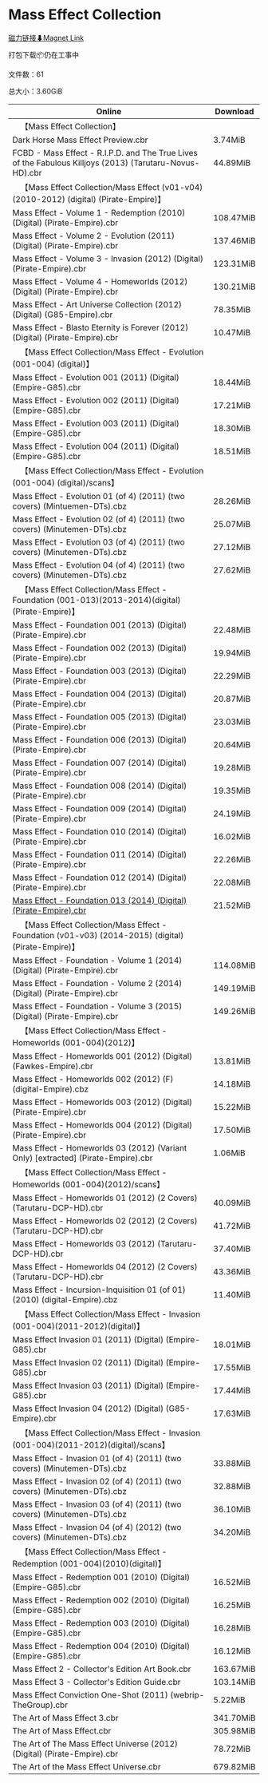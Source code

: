 # Mass Effect Collection

[磁力链接⬇Magnet Link](magnet:?xt=urn:btih:7ec4feb18a88f069392005022bf52ee79191bea7&dn=Mass%20Effect%20Collection)

打包下载📦仍在工事中

文件数：61

总大小：3.60GiB

Online | Download
--- | ---
&emsp;【Mass Effect Collection】 | 
Dark Horse Mass Effect Preview.cbr | 3.74MiB
FCBD - Mass Effect - R.I.P.D. and The True Lives of the Fabulous Killjoys (2013) (Tarutaru-Novus-HD).cbr | 44.89MiB
&emsp;【Mass Effect Collection/Mass Effect (v01-v04) (2010-2012) (digital) (Pirate-Empire)】 | 
Mass Effect - Volume 1 - Redemption (2010) (Digital) (Pirate-Empire).cbr | 108.47MiB
Mass Effect - Volume 2 - Evolution (2011) (Digital) (Pirate-Empire).cbr | 137.46MiB
Mass Effect - Volume 3 - Invasion (2012) (Digital) (Pirate-Empire).cbr | 123.31MiB
Mass Effect - Volume 4 - Homeworlds (2012) (Digital) (Pirate-Empire).cbr | 130.21MiB
Mass Effect - Art Universe Collection (2012) (Digital) (G85-Empire).cbr | 78.35MiB
Mass Effect - Blasto Eternity is Forever (2012) (Digital) (Pirate-Empire).cbr | 10.47MiB
&emsp;【Mass Effect Collection/Mass Effect - Evolution (001-004) (digital)】 | 
Mass Effect - Evolution 001 (2011) (Digital) (Empire-G85).cbr | 18.44MiB
Mass Effect - Evolution 002 (2011) (Digital) (Empire-G85).cbr | 17.21MiB
Mass Effect - Evolution 003 (2011) (Digital) (Empire-G85).cbr | 18.30MiB
Mass Effect - Evolution 004 (2011) (Digital) (Empire-G85).cbr | 18.51MiB
&emsp;【Mass Effect Collection/Mass Effect - Evolution (001-004) (digital)/scans】 | 
Mass Effect - Evolution 01 (of 4) (2011) (two covers) (Mintuemen-DTs).cbz | 28.26MiB
Mass Effect - Evolution 02 (of 4) (2011) (two covers) (Minutemen-DTs).cbz | 25.07MiB
Mass Effect - Evolution 03 (of 4) (2011) (two covers) (Minutemen-DTs).cbz | 27.12MiB
Mass Effect - Evolution 04 (of 4) (2011) (two covers) (Minutemen-DTs).cbz | 27.62MiB
&emsp;【Mass Effect Collection/Mass Effect - Foundation (001-013)(2013-2014)(digital)(Pirate-Empire)】 | 
Mass Effect - Foundation 001 (2013) (Digital) (Pirate-Empire).cbr | 22.48MiB
Mass Effect - Foundation 002 (2013) (Digital) (Pirate-Empire).cbr | 19.94MiB
Mass Effect - Foundation 003 (2013) (Digital) (Pirate-Empire).cbr | 22.29MiB
Mass Effect - Foundation 004 (2013) (Digital) (Pirate-Empire).cbr | 20.87MiB
Mass Effect - Foundation 005 (2013) (Digital) (Pirate-Empire).cbr | 23.03MiB
Mass Effect - Foundation 006 (2013) (Digital) (Pirate-Empire).cbr | 20.64MiB
Mass Effect - Foundation 007 (2014) (Digital) (Pirate-Empire).cbr | 19.28MiB
Mass Effect - Foundation 008 (2014) (Digital) (Pirate-Empire).cbr | 19.35MiB
Mass Effect - Foundation 009 (2014) (Digital) (Pirate-Empire).cbr | 24.19MiB
Mass Effect - Foundation 010 (2014) (Digital) (Pirate-Empire).cbr | 16.02MiB
Mass Effect - Foundation 011 (2014) (Digital) (Pirate-Empire).cbr | 22.26MiB
Mass Effect - Foundation 012 (2014) (Digital) (Pirate-Empire).cbr | 22.08MiB
[Mass Effect - Foundation 013 (2014) (Digital) (Pirate-Empire).cbr](https://github.com/alicewish/markdown/blob/master/comic/Mass-Effect-Foundation-013-2014-Digital-Pirate-Empire-cbr.md) | 21.52MiB
&emsp;【Mass Effect Collection/Mass Effect - Foundation (v01-v03) (2014-2015) (digital) (Pirate-Empire)】 | 
Mass Effect - Foundation - Volume 1 (2014) (Digital) (Pirate-Empire).cbr | 114.08MiB
Mass Effect - Foundation - Volume 2 (2014) (Digital) (Pirate-Empire).cbr | 149.19MiB
Mass Effect - Foundation - Volume 3 (2015) (Digital) (Pirate-Empire).cbr | 149.26MiB
&emsp;【Mass Effect Collection/Mass Effect - Homeworlds (001-004)(2012)】 | 
Mass Effect - Homeworlds 001 (2012) (Digital) (Fawkes-Empire).cbr | 13.81MiB
Mass Effect - Homeworlds 002 (2012) (F) (digital-Empire).cbz | 14.18MiB
Mass Effect - Homeworlds 003 (2012) (Digital) (Pirate-Empire).cbr | 15.22MiB
Mass Effect - Homeworlds 004 (2012) (Digital) (Pirate-Empire).cbr | 17.50MiB
Mass Effect - Homeworlds 03 (2012) (Variant Only) \[extracted\] (Pirate-Empire).cbr | 1.06MiB
&emsp;【Mass Effect Collection/Mass Effect - Homeworlds (001-004)(2012)/scans】 | 
Mass Effect - Homeworlds 01 (2012) (2 Covers) (Tarutaru-DCP-HD).cbr | 40.09MiB
Mass Effect - Homeworlds 02 (2012) (2 Covers) (Tarutaru-DCP-HD).cbr | 41.72MiB
Mass Effect - Homeworlds 03 (2012) (Tarutaru-DCP-HD).cbr | 37.40MiB
Mass Effect - Homeworlds 04 (2012) (2 Covers) (Tarutaru-DCP-HD).cbr | 43.36MiB
Mass Effect - Incursion-Inquisition 01 (of 01) (2010) (digital-Empire).cbz | 11.40MiB
&emsp;【Mass Effect Collection/Mass Effect - Invasion (001-004)(2011-2012)(digital)】 | 
Mass Effect Invasion 01 (2011) (Digital) (Empire-G85).cbr | 18.01MiB
Mass Effect Invasion 02 (2011) (Digital) (Empire-G85).cbr | 17.55MiB
Mass Effect Invasion 03 (2011) (Digital) (Empire-G85).cbr | 17.44MiB
Mass Effect Invasion 04 (2012) (Digital) (G85-Empire).cbr | 17.63MiB
&emsp;【Mass Effect Collection/Mass Effect - Invasion (001-004)(2011-2012)(digital)/scans】 | 
Mass Effect - Invasion 01 (of 4) (2011) (two covers) (Minutemen-DTs).cbz | 33.88MiB
Mass Effect - Invasion 02 (of 4) (2011) (two covers) (Minutemen-DTs).cbz | 32.88MiB
Mass Effect - Invasion 03 (of 4) (2011) (two covers) (Minutemen-DTs).cbz | 36.10MiB
Mass Effect - Invasion 04 (of 4) (2012) (two covers) (Minutemen-DTs).cbz | 34.20MiB
&emsp;【Mass Effect Collection/Mass Effect - Redemption (001-004)(2010)(digital)】 | 
Mass Effect - Redemption 001 (2010) (Digital) (Empire-G85).cbr | 16.52MiB
Mass Effect - Redemption 002 (2010) (Digital) (Empire-G85).cbr | 16.25MiB
Mass Effect - Redemption 003 (2010) (Digital) (Empire-G85).cbr | 16.28MiB
Mass Effect - Redemption 004 (2010) (Digital) (Empire-G85).cbr | 16.12MiB
Mass Effect 2 - Collector's Edition Art Book.cbr | 163.67MiB
Mass Effect 3 - Collector's Edition Guide.cbr | 103.14MiB
Mass Effect Conviction One-Shot (2011) (webrip-TheGroup).cbr | 5.22MiB
The Art of Mass Effect 3.cbr | 341.70MiB
The Art of Mass Effect.cbr | 305.98MiB
The Art of The Mass Effect Universe (2012) (Digital) (Pirate-Empire).cbr | 78.72MiB
The Art of the Mass Effect Universe.cbr | 679.82MiB